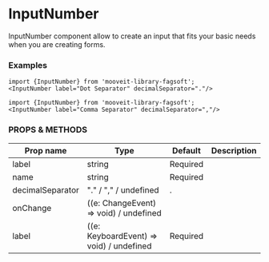 # InputNumber
<p>
InputNumber component allow to create an input that fits your basic needs when you are creating forms.
</p>

### Examples
    import {InputNumber} from 'mooveit-library-fagsoft';
    <InputNumber label="Dot Separator" decimalSeparator="."/>
    
<div>
    <InputNumber label="Dot Separator" decimalSeparator="."/>
</div>
    
    import {InputNumber} from 'mooveit-library-fagsoft';
    <InputNumber label="Comma Separator" decimalSeparator=","/>
<div>
    <InputNumber label="Comma Separator" decimalSeparator=","/>
</div>

### PROPS & METHODS

| Prop name   |Type| Default|Description|
| --------- |-------|-------|-------|
| label    | string |Required| |
| name    | string |Required| |
| decimalSeparator  |  "." /  "," / undefined |.| |
| onChange    | ((e: ChangeEvent<HTMLInputElement>) => void) / undefined || |
| label    | ((e: KeyboardEvent<HTMLInputElement>) => void) / undefined |Required| |